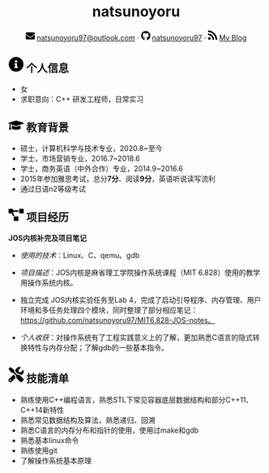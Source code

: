  <center>
     <h1>natsunoyoru</h1>
     <div>
         <span>
             <img src="assets/envelope-solid.svg" width="18px">
            <a href="mailto:natsunoyoru97@outlook.com">natsunoyoru97@outlook.com</a>
         </span>
         ·
         <span>
             <img src="assets/github-brands.svg" width="18px">
             <a href="https://github.com/natsunoyoru97">natsunoyoru97</a>
         </span>
         ·
         <span>
             <img src="assets/rss-solid.svg" width="18px">
             <a href="https://natsunoyoru97.github.io/">My Blog</a>
         </span>
     </div>
 </center>



 ## <img src="assets/info-circle-solid.svg" width="30px"> 个人信息 

 - 女
 - 求职意向：C++ 研发工程师，日常实习



## <img src="assets/graduation-cap-solid.svg" width="30px"> 教育背景

- 硕士，计算机科学与技术专业，2020.8~至今
- 学士，市场营销专业，2016.7~2018.6
- 学士，商务英语（中外合作）专业，2014.9~2016.6
- 2015年参加雅思考试，总分**7分**、阅读**9分**，英语听说读写流利
- 通过日语n2等级考试



## <img src="assets/project-diagram-solid.svg" width="30px"> 项目经历

**JOS内核补完及项目笔记**

- *使用的技术*：Linux、C、qemu、gdb

- *项目描述*：JOS内核是麻省理工学院操作系统课程（MIT 6.828）使用的教学用操作系统内核。

- 独立完成 JOS内核实验任务至Lab 4，完成了启动引导程序、内存管理、用户环境和多任务处理四个模块，同时整理了部分相应笔记：https://github.com/natsunoyoru97/MIT6.828-JOS-notes。

<!-- 使用一两句话描述项目的主要功能，然后介绍自己在项目中的角色，解决了什么问题，使用什么方式解决，比别人的方法相比有什么优势（尽量用数据来说明）。-->

- *个人收获*：对操作系统有了工程实践意义上的了解，更加熟悉C语言的隐式转换特性与内存分配；了解gdb的一些基本指令。



## <img src="assets/tools-solid.svg" width="30px"> 技能清单

- 熟练使用C++编程语言，熟悉STL下常见容器底层数据结构和部分C++11、C++14新特性
- 熟悉常见数据结构及算法，熟悉递归、回溯
- 熟悉C语言的内存分布和指针的使用，使用过make和gdb
- 熟悉基本linux命令
- 熟练使用git
- 了解操作系统基本原理



<!-- ## 自我评价 -->

<!-- 善于自学，通过阅读技术书籍、查阅互联网资料和编程练习掌握了JavaScript、C、C++编程语言，对常见数据结构及算法、计算机操作系统和计算机网络有基本了解，并在开始硕士课程之前就有了比较扎实的编程基础。-->

